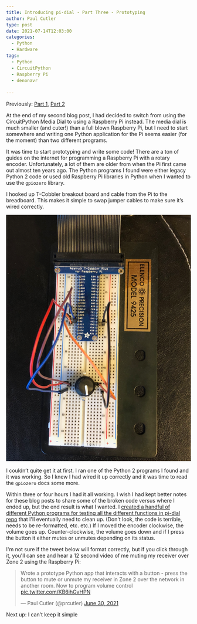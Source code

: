 ```yaml
---
title: Introducing pi-dial - Part Three - Prototyping
author: Paul Cutler 
type: post 
date: 2021-07-14T12:03:00
categories:
  - Python
  - Hardware
tags:
  - Python
  - CircuitPython
  - Raspberry Pi
  - denonavr

---
```

Previously: [Part 1](https://paulcutler.org/posts/2021/07/introducing-pi-dial-part-one/), [Part 2](https://paulcutler.org/posts/2021/07/introducing-pi-dial-part-two-oops/)

At the end of my second blog post, I had decided to switch from using the CircuitPython Media Dial to using a Raspberry Pi instead.  The media dial is much smaller (and cuter!) than a full blown Raspberry Pi, but I need to start somewhere and writing one Python application for the Pi seems easier (for the moment) than two different programs.

It was time to start prototyping and write some code!  There are a ton of guides on the internet for programming a Raspberry Pi with a rotary encoder.  Unfortunately, a lot of them are older from when the Pi first came out almost ten years ago.  The Python programs I found were either legacy Python 2 code or used old Raspberry Pi libraries in Python when I wanted to use the `gpiozero` library.

I hooked up T-Cobbler breakout board and cable from the Pi to the breadboard.  This makes it simple to swap jumper cables to make sure it’s wired correctly.  

![Breadboard connected to a Raspberry Pi and Cobbler breakout board](breadboard2.png)

I couldn’t quite get it at first.  I ran one of the Python 2 programs I found and it was working.  So I knew I had wired it up correctly and it was time to read the `gpiozero` docs some more.

Within three or four hours I had it all working.  I wish I had kept better notes for these blog posts to share some of the broken code versus where I ended up, but the end result is what I wanted.  I [created a handful of different Python programs for testing all the different functions in pi-dial repo](https://github.com/prcutler/pi-dial) that I'll eventually need to clean up.  (Don't look, the code is terrible, needs to be re-formatted, etc. etc.) If I moved the encoder clockwise, the volume goes up.  Counter-clockwise, the volume goes down and if I press the button it either mutes or unmutes depending on its status.  

I'm not sure if the tweet below will format correctly, but if you click through it, you'll can see and hear a 12 second video of me muting my receiver over Zone 2 using the Raspberry Pi:

<blockquote class=“twitter-tweet”><p lang=“en” dir=“ltr”>Wrote a prototype Python app that interacts with a button - press the button to mute or unmute my receiver in Zone 2 over the network in another room. Now to program volume control <a href=“https://t.co/KB6ihGvHPN”>pic.twitter.com/KB6ihGvHPN</a></p>&mdash; Paul Cutler (@prcutler) <a href=“https://twitter.com/prcutler/status/1410233328096120832?ref_src=twsrc%5Etfw”>June 30, 2021</a></blockquote> <script async src=“https://platform.twitter.com/widgets.js” charset=“utf-8”></script> 

Next up: I can’t keep it simple